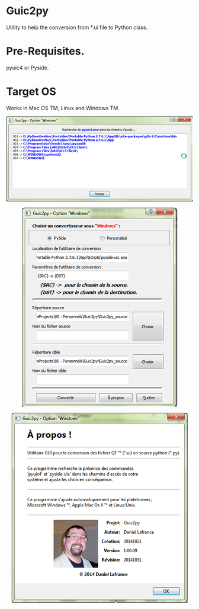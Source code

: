 # Guic2py
Utility to help the conversion from *.ui file to Python class.
# Pre-Requisites.
pyuic4 or Pyside. 
# Target OS
Works in Mac OS TM, Linux and Windows TM.
<div align=center>
<P><img src="Images/ToolScan.png"></img>
<P><img src="Images/MainWindow.png"></img>
<P><img src="Images/About.png"></img>
</div>
